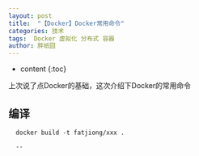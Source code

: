 ```yaml
---
layout: post
title:  "【Docker】Docker常用命令"
categories: 技术
tags:  Docker 虚拟化 分布式 容器
author: 胖纸囧
---
```


* content
{:toc}

上次说了点Docker的基础，这次介绍下Docker的常用命令











## 编译

```
  docker build -t fatjiong/xxx .

  --
```




